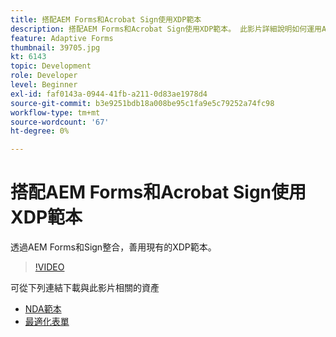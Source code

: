 ```yaml
---
title: 搭配AEM Forms和Acrobat Sign使用XDP範本
description: 搭配AEM Forms和Acrobat Sign使用XDP範本。 此影片詳細說明如何運用AEM Forms和Sign整合的現有XDP範本。
feature: Adaptive Forms
thumbnail: 39705.jpg
kt: 6143
topic: Development
role: Developer
level: Beginner
exl-id: faf0143a-0944-41fb-a211-0d83ae1978d4
source-git-commit: b3e9251bdb18a008be95c1fa9e5c79252a74fc98
workflow-type: tm+mt
source-wordcount: '67'
ht-degree: 0%

---
```


# 搭配AEM Forms和Acrobat Sign使用XDP範本

透過AEM Forms和Sign整合，善用現有的XDP範本。

>[!VIDEO](https://video.tv.adobe.com/v/39705?quality=12&learn=on)

可從下列連結下載與此影片相關的資產

* [NDA範本](assets/nda-agreement-xdp-template.zip)
* [最適化表單](assets/nda-agreement-af-with-xdp-template.zip)
